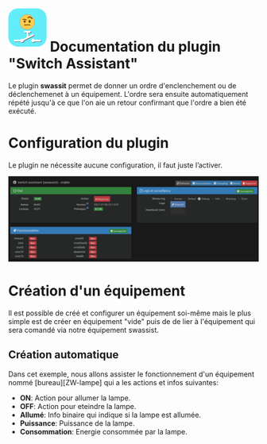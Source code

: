 # ![icon](../images/swassist_icon.png) Documentation du plugin "Switch Assistant" 
Le plugin **swassit** permet de donner un ordre d'enclenchement ou de déclenchemenet à un équipement. L'ordre sera ensuite automatiquement répété jusqu'à ce que l'on aie un retour confirmant que l'ordre a bien été exécuté.

# Configuration du plugin
Le plugin ne nécessite aucune configuration, il faut juste l’activer.

![Page de configuration du plugin](../images/config_plugin.png)

# Création d'un équipement
Il est possible de créé et configurer un équipement soi-même mais le plus simple est de créer en équipement "vide" puis de de lier à l'équipement qui sera comandé via notre équipement swassist.

## Création automatique

Dans cet exemple, nous allons assister le fonctionnement d'un équipement nommé \[bureau\]\[ZW-lampe\] qui a les actions et infos suivantes:

+ **ON**: Action pour allumer la lampe.
+ **OFF**: Action pour eteindre la lampe.
+ **Allumé**: Info binaire qui indique si la lampe est allumée.
+ **Puissance**: Puissance de la lampe.
+ **Consommation**: Energie consommée par la lampe.
